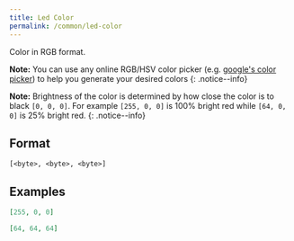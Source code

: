 ```yaml
---
title: Led Color
permalink: /common/led-color
---
```


Color in RGB format.

**Note:** You can use any online RGB/HSV color picker (e.g. [google's color picker](https://www.google.com/search?q=color+picker)) to help you generate your desired colors
{: .notice--info}

**Note:** Brightness of the color is determined by how close the color is to black `[0, 0, 0]`. For example `[255, 0, 0]` is 100% bright red while `[64, 0, 0]` is 25% bright red.
{: .notice--info}

## Format
~~~
[<byte>, <byte>, <byte>]
~~~

## Examples

~~~ json
[255, 0, 0]
~~~
~~~ json
[64, 64, 64]
~~~